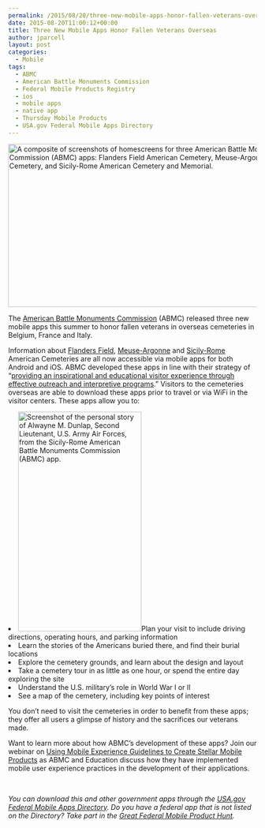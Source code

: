 ```yaml
---
permalink: /2015/08/20/three-new-mobile-apps-honor-fallen-veterans-overseas/
date: 2015-08-20T11:00:12+00:00
title: Three New Mobile Apps Honor Fallen Veterans Overseas
author: jparcell
layout: post
categories:
  - Mobile
tags:
  - ABMC
  - American Battle Monuments Commission
  - Federal Mobile Products Registry
  - ios
  - mobile apps
  - native app
  - Thursday Mobile Products
  - USA.gov Federal Mobile Apps Directory
---
```


<img class="aligncenter wp-image-300502 size-full" src="https://s3.amazonaws.com/sitesusa/wp-content/uploads/sites/212/2015/08/600-x-331-Three-ABMC-app-home-screens.jpg" alt="A composite of screenshots of homescreens for three American Battle Monuments Commission (ABMC) apps: Flanders Field American Cemetery, Meuse-Argonne American Cemetery, and Sicily-Rome American Cemetery and Memorial." width="600" height="331" />

<span style="font-weight: 400">The </span>[<span style="font-weight: 400">American Battle Monuments Commission</span>](https://www.abmc.gov/) <span style="font-weight: 400">(ABMC) released three new mobile apps this summer to honor fallen veterans in overseas cemeteries in Belgium, France and Italy.</span>

<span style="font-weight: 400">Information about </span>[<span style="font-weight: 400">Flanders Field</span>](https://www.abmc.gov/cemeteries-memorials/europe/flanders-field-american-cemetery#.VdS7CCxViko)<span style="font-weight: 400">, </span>[<span style="font-weight: 400">Meuse-Argonne</span>](https://www.abmc.gov/cemeteries-memorials/europe/meuse-argonne-american-cemetery#.VdS61yxViko) <span style="font-weight: 400">and </span>[<span style="font-weight: 400">Sicily-Rome</span>](https://www.abmc.gov/cemeteries-memorials/europe/sicily-rome-american-cemetery#.VdS7JSxViko) <span style="font-weight: 400">American Cemeteries are all now accessible via mobile apps for both Android and iOS. ABMC developed these apps in line with their strategy of &#8220;</span>[<span style="font-weight: 400">providing an inspirational and educational visitor experience through effective outreach and interpretive programs</span>](https://www.digitalgov.gov/2015/07/01/planning-with-a-purpose-3-reasons-why-agencies-created-native-apps/)<span style="font-weight: 400">.” Visitors to the cemeteries overseas are able to download these apps prior to travel or via WiFi in the visitor centers. These apps allow you to:</span>

<li style="font-weight: 400">
  <span style="font-weight: 400"><img class="alignright wp-image-300492 size-full" src="https://s3.amazonaws.com/sitesusa/wp-content/uploads/sites/212/2015/08/250-x-445-Sicily-Rome_ABMC-app-personal-story.jpg" alt="Screenshot of the personal story of Alwayne M. Dunlap, Second Lieutenant, U.S. Army Air Forces, from the Sicily-Rome American Battle Monuments Commission (ABMC) app." width="250" height="445" />Plan your visit to include driving directions, operating hours, and parking information</span>
</li>
<li style="font-weight: 400">
  <span style="font-weight: 400">Learn the stories of the Americans buried there, and find their burial locations</span>
</li>
<li style="font-weight: 400">
  <span style="font-weight: 400">Explore the cemetery grounds, and learn about the design and layout</span>
</li>
<li style="font-weight: 400">
  <span style="font-weight: 400">Take a cemetery tour in as little as one hour, or spend the entire day exploring the site</span>
</li>
<li style="font-weight: 400">
  <span style="font-weight: 400">Understand the U.S. military’s role in World War I or II</span>
</li>
<li style="font-weight: 400">
  <span style="font-weight: 400">See a map of the cemetery, including key points of interest</span>
</li>

<span style="font-weight: 400">You don’t need to visit the cemeteries in order to benefit from these apps; they offer all users a glimpse of history and the sacrifices our veterans made.</span>

Want to learn more about how ABMC&#8217;s development of these apps? Join our webinar on [Using Mobile Experience Guidelines to Create Stellar Mobile Products](https://www.digitalgov.gov/event/using-mobile-user-experince-guidelines-to-create-stellar-mobile-products/) as ABMC and Education discuss how they have implemented mobile user experience practices in the development of their applications.

&nbsp;

_<span style="font-weight: 400">You can download this and other government apps through the </span>_[_<span style="font-weight: 400">USA.gov Federal Mobile Apps Directory</span>_](https://www.usa.gov/mobile-apps)_<span style="font-weight: 400">. Do you have a federal app that is not listed on the Directory? Take part in the </span>_[_<span style="font-weight: 400">Great Federal Mobile Product Hunt</span>_](https://www.digitalgov.gov/2015/05/21/start-sleuthing-with-the-great-federal-mobile-product-hunt/)_<span style="font-weight: 400">.</span>_